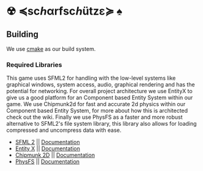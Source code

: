 # ☢ ≼ѕcℎαrfѕcℎützε≽ ♠

## Building
We use [cmake](https://www.cs.swarthmore.edu/~adanner/tips/cmake.php) as our build system.

### Required Libraries
This game uses SFML2 for handling with the low-level systems like graphical windows, system access, audio, graphical rendering and has the potential for networking. For overall project architecture we use EntityX to give us a good platform for an Component based Entity System within our game. We use Chipmunk2d for fast and accurate 2d physics within our Component based Entity System, for more about how this is architected check out the wiki. Finally we use PhysFS as a faster and more robust alternative to SFML2's file system library, this library also allows for loading compressed and uncompress data with ease.


* [SFML 2](https://github.com/SFML/SFML) || [Documentation](https://www.sfml-dev.org/documentation/2.4.2/)
* [Entity X](https://github.com/alecthomas/entityx) || [Documentation](https://github.com/alecthomas/entityx/blob/master/README.md)
* [Chipmunk 2D](https://chipmunk-physics.net) || [Documentation](https://chipmunk-physics.net/release/ChipmunkLatest-API-Reference/)
* [PhysFS](https://icculus.org/physfs/) || [Documentation](https://icculus.org/physfs/docs/html/)
